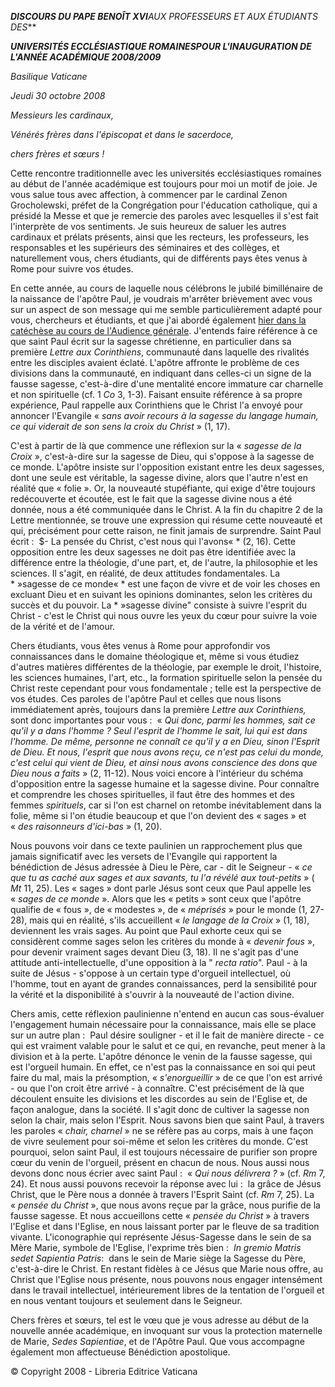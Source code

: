 ***DISCOURS DU PAPE BENOÎT XVI**AUX PROFESSEURS ET AUX ÉTUDIANTS DES***

***UNIVERSITÉS ECCLÉSIASTIQUE ROMAINES******POUR L'INAUGURATION DE L'ANNÉE ACADÉMIQUE 2008/2009***

*Basilique Vaticane*

*Jeudi* *30 octobre 2008*

*Messieurs les cardinaux,*

*Vénérés frères dans l'épiscopat et dans le sacerdoce,*

*chers frères et sœurs !*

Cette rencontre traditionnelle avec les universités ecclésiastiques romaines au début de l'année académique est toujours pour moi un motif de joie. Je vous salue tous avec affection, à commencer par le cardinal Zenon Grocholewski, préfet de la Congrégation pour l'éducation catholique, qui a présidé la Messe et que je remercie des paroles avec lesquelles il s'est fait l'interprète de vos sentiments. Je suis heureux de saluer les autres cardinaux et prélats présents, ainsi que les recteurs, les professeurs, les responsables et les supérieurs des séminaires et des collèges, et naturellement vous, chers étudiants, qui de différents pays êtes venus à Rome pour suivre vos études.

En cette année, au cours de laquelle nous célébrons le jubilé bimillénaire de la naissance de l'apôtre Paul, je voudrais m'arrêter brièvement avec vous sur un aspect de son message qui me semble particulièrement adapté pour vous, chercheurs et étudiants, et que j'ai abordé également [hier dans la catéchèse au cours de l'Audience générale](/content/benedict-xvi/fr/audiences/2008/documents/hf_ben-xvi_aud_20081029.html). J'entends faire référence à ce que saint Paul écrit sur la sagesse chrétienne, en particulier dans sa première *Lettre aux Corinthiens*, communauté dans laquelle des rivalités entre les disciples avaient éclaté. L'apôtre affronte le problème de ces divisions dans la communauté, en indiquant dans celles-ci un signe de la fausse sagesse, c'est-à-dire d'une mentalité encore immature car charnelle et non spirituelle (cf. 1 *Co* 3, 1-3). Faisant ensuite référence à sa propre expérience, Paul rappelle aux Corinthiens que le Christ l'a envoyé pour annoncer l'Evangile « *sans avoir recours à la sagesse du langage humain, ce qui viderait de son sens la croix du Christ* » (1, 17).

C'est à partir de là que commence une réflexion sur la « *sagesse de la Croix* », c'est-à-dire sur la sagesse de Dieu, qui s'oppose à la sagesse de ce monde. L'apôtre insiste sur l'opposition existant entre les deux sagesses, dont une seule est véritable, la sagesse divine, alors que l'autre n'est en réalité que « folie ». Or, la nouveauté stupéfiante, qui exige d'être toujours redécouverte et écoutée, est le fait que la sagesse divine nous a été donnée, nous a été communiquée dans le Christ. A la fin du chapitre 2 de la Lettre mentionnée, se trouve une expression qui résume cette nouveauté et qui, précisément pour cette raison, ne finit jamais de surprendre. Saint Paul écrit :  $\- La pensée du Christ, c'est nous qui l'avons« * (2, 16). Cette opposition entre les deux sagesses ne doit pas être identifiée avec la différence entre la théologie, d'une part, et, de l'autre, la philosophie et les sciences. Il s'agit, en réalité, de deux attitudes fondamentales. La * »sagesse de ce monde« * est une façon de vivre et de voir les choses en excluant Dieu et en suivant les opinions dominantes, selon les critères du succès et du pouvoir. La * »sagesse divine" consiste à suivre l'esprit du Christ - c'est le Christ qui nous ouvre les yeux du cœur pour suivre la voie de la vérité et de l'amour.

Chers étudiants, vous êtes venus à Rome pour approfondir vos connaissances dans le domaine théologique et, même si vous étudiez d'autres matières différentes de la théologie, par exemple le droit, l'histoire, les sciences humaines, l'art, etc., la formation spirituelle selon la pensée du Christ reste cependant pour vous fondamentale ; telle est la perspective de vos études. Ces paroles de l'apôtre Paul et celles que nous lisons immédiatement après, toujours dans la première *Lettre aux Corinthiens,* sont donc importantes pour vous :  « *Qui donc, parmi les hommes, sait ce qu'il y a dans l'homme ? Seul l'esprit de l'homme le sait, lui qui est dans l'homme. De même, personne ne connaît ce qu'il y a en Dieu, sinon l'Esprit de Dieu. Et nous, l'esprit que nous avons reçu, ce n'est pas celui du monde, c'est celui qui vient de Dieu, et ainsi nous avons conscience des dons que Dieu nous a faits* » (2, 11-12). Nous voici encore à l'intérieur du schéma d'opposition entre la sagesse humaine et la sagesse divine. Pour connaître et comprendre les choses spirituelles, il faut être des hommes et des femmes *spirituels*, car si l'on est charnel on retombe inévitablement dans la folie, même si l'on étudie beaucoup et que l'on devient des « sages » et « *des raisonneurs d'ici-bas* » (1, 20).

Nous pouvons voir dans ce texte paulinien un rapprochement plus que jamais significatif avec les versets de l'Evangile qui rapportent la bénédiction de Jésus adressée à Dieu le Père, car - dit le Seigneur - « *ce que tu as caché aux sages et aux savants, tu l'a révélé aux tout-petits* » ( *Mt* 11, 25). Les « sages » dont parle Jésus sont ceux que Paul appelle les « *sages de ce monde* ». Alors que les « petits » sont ceux que l'apôtre qualifie de « fous », de « modestes », de « *méprisés* » pour le monde (1, 27-28), mais qui en réalité, s'ils accueillent « *le langage de la Croix* » (1, 18), deviennent les vrais sages. Au point que Paul exhorte ceux qui se considèrent comme sages selon les critères du monde à « *devenir fous* », pour devenir vraiment sages devant Dieu (3, 18). Il ne s'agit pas d'une attitude anti-intellectuelle, d'une opposition à la " *recta ratio*". Paul - à la suite de Jésus - s'oppose à un certain type d'orgueil intellectuel, où l'homme, tout en ayant de grandes connaissances, perd la sensibilité pour la vérité et la disponibilité à s'ouvrir à la nouveauté de l'action divine.

Chers amis, cette réflexion paulinienne n'entend en aucun cas sous-évaluer l'engagement humain nécessaire pour la connaissance, mais elle se place sur un autre plan :  Paul désire souligner - et il le fait de manière directe - ce qui est vraiment valable pour le salut et ce qui, en revanche, peut mener à la division et à la perte. L'apôtre dénonce le venin de la fausse sagesse, qui est l'orgueil humain. En effet, ce n'est pas la connaissance en soi qui peut faire du mal, mais la présomption, « *s'enorgueillir* » de ce que l'on est arrivé - ou que l'on croit être arrivé - à connaître. C'est précisément de là que découlent ensuite les divisions et les discordes au sein de l'Eglise et, de façon analogue, dans la société. Il s'agit donc de cultiver la sagesse non selon la chair, mais selon l'Esprit. Nous savons bien que saint Paul, à travers les paroles « *chair, charnel* » ne se réfère pas au corps, mais à une façon de vivre seulement pour soi-même et selon les critères du monde. C'est pourquoi, selon saint Paul, il est toujours nécessaire de purifier son propre cœur du venin de l'orgueil, présent en chacun de nous. Nous aussi nous devons donc nous écrier avec saint Paul :  « *Qui nous délivrera ?* » (cf. *Rm* 7, 24). Et nous aussi pouvons recevoir la réponse avec lui :  la grâce de Jésus Christ, que le Père nous a donnée à travers l'Esprit Saint (cf. *Rm* 7, 25). La « *pensée du Christ* », que nous avons reçue par la grâce, nous purifie de la fausse sagesse. Et nous accueillons cette « *pensée du Christ* » à travers l'Eglise et dans l'Eglise, en nous laissant porter par le fleuve de sa tradition vivante. L'iconographie qui représente Jésus-Sagesse dans le sein de sa Mère Marie, symbole de l'Eglise, l'exprime très bien :  *In gremio Matris sedet Sapientia Patris*:  dans le sein de Marie siège la Sagesse du Père, c'est-à-dire le Christ. En restant fidèles à ce Jésus que Marie nous offre, au Christ que l'Eglise nous présente, nous pouvons nous engager intensément dans le travail intellectuel, intérieurement libres de la tentation de l'orgueil et en nous ventant toujours et seulement dans le Seigneur.

Chers frères et sœurs, tel est le vœu que je vous adresse au début de la nouvelle année académique, en invoquant sur vous la protection maternelle de Marie, *Sedes Sapientiae*, et de l'Apôtre Paul. Que vous accompagne également mon affectueuse Bénédiction apostolique.

© Copyright 2008 - Libreria Editrice Vaticana